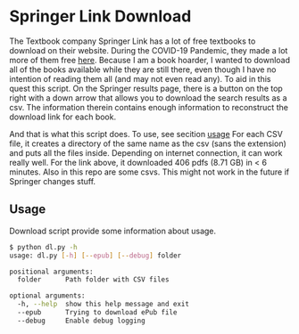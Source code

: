 # Springer Link Download

The Textbook company Springer Link has a lot of free textbooks to download on their website.
During the COVID-19 Pandemic, they made a lot more of them free [here](https://link.springer.com/search?package=mat-covid19_textbooks&facet-language=%22En%22&facet-content-type=%22Book%22). Because I am a book hoarder,
I wanted to download all of the books available while they are still there, even though I
have no intention of reading them all (and may not even read any). To aid in this quest
this script. On  the Springer results page, there is a button on the top right with a down arrow that allows you to download the search results as a csv. The information therein contains enough information to reconstruct the download link for each book.

And that is what this script does. To use, see secition [usage](#usage)
For each CSV file, it creates a directory of the same name as the csv (sans the extension) and puts all the files inside. Depending on internet connection, it can work really well. For the link above, it downloaded 406 pdfs (8.71 GB) in < 6 minutes. Also in this repo are some csvs. This might not work in the future if Springer changes stuff.

## Usage

Download script provide some information about usage.

```bash
$ python dl.py -h
usage: dl.py [-h] [--epub] [--debug] folder

positional arguments:
  folder      Path folder with CSV files

optional arguments:
  -h, --help  show this help message and exit
  --epub      Trying to download ePub file
  --debug     Enable debug logging

```
